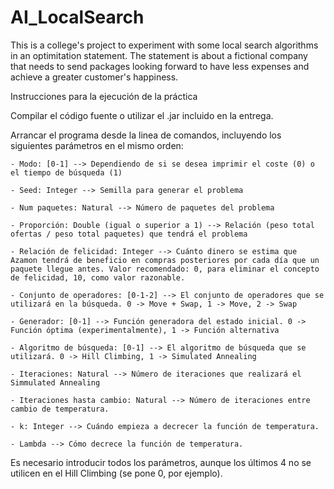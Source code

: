 # AI_LocalSearch

This is a college's project to experiment with some local search algorithms in an optimitation statement.
The statement is about a fictional company that needs to send packages looking forward to have less expenses and achieve a greater customer's happiness.

Instrucciones para la ejecución de la práctica

Compilar el código fuente o utilizar el .jar incluido en la entrega.

Arrancar el programa desde la linea de comandos, incluyendo los siguientes parámetros en el mismo orden:

    - Modo: [0-1] --> Dependiendo de si se desea imprimir el coste (0) o el tiempo de búsqueda (1)

    - Seed: Integer --> Semilla para generar el problema

    - Num paquetes: Natural --> Número de paquetes del problema

    - Proporción: Double (igual o superior a 1) --> Relación (peso total ofertas / peso total paquetes) que tendrá el problema

    - Relación de felicidad: Integer --> Cuánto dinero se estima que Azamon tendrá de beneficio en compras posteriores por cada día que un paquete llegue antes. Valor recomendado: 0, para eliminar el concepto de felicidad, 10, como valor razonable.

    - Conjunto de operadores: [0-1-2] --> El conjunto de operadores que se utilizará en la búsqueda. 0 -> Move + Swap, 1 -> Move, 2 -> Swap

    - Generador: [0-1] --> Función generadora del estado inicial. 0 -> Función óptima (experimentalmente), 1 -> Función alternativa

    - Algoritmo de búsqueda: [0-1] --> El algoritmo de búsqueda que se utilizará. 0 -> Hill Climbing, 1 -> Simulated Annealing

    - Iteraciones: Natural --> Número de iteraciones que realizará el Simmulated Annealing
    
    - Iteraciones hasta cambio: Natural --> Número de iteraciones entre cambio de temperatura. 
    
    - k: Integer --> Cuándo empieza a decrecer la función de temperatura.
    
    - Lambda --> Cómo decrece la función de temperatura.
    
Es necesario introducir todos los parámetros, aunque los últimos 4 no se utilicen en el Hill Climbing (se pone 0, por ejemplo).
